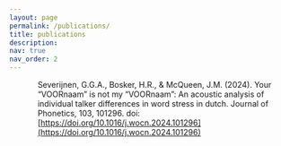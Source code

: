 ```yaml
---
layout: page
permalink: /publications/
title: publications
description:
nav: true
nav_order: 2
---
```


<!-- _pages/publications.md -->

<!-- Bibsearch Feature -->

<i class="fa-solid fa-circle"></i> <p style="margin-left:10%;"> Severĳnen, G.G.A., Bosker, H.R., & McQueen, J.M. (2024). Your “VOORnaam” is not my “VOORnaam”: An acoustic analysis of individual talker differences in word stress in dutch. Journal of Phonetics, 103, 101296. doi:[https://doi.org/10.1016/j.wocn.2024.101296](https://doi.org/10.1016/j.wocn.2024.101296)</p><br>

[<i class="fa-regular fa-file-pdf"></i> ](https://pdf.sciencedirectassets.com/272464/1-s2.0-S0095447024X00029/1-s2.0-S0095447024000020/main.pdf?X-Amz-Security-Token=IQoJb3JpZ2luX2VjECwaCXVzLWVhc3QtMSJIMEYCIQCxeA%2BQA%2FrjavBCJbgDQIzGXYuUYbyo7BSZ55%2BteAN%2BMQIhAJuo74ggI34653rOY6XQXlVIA7fHkLt0nQH%2FOHmzYKeZKrwFCKX%2F%2F%2F%2F%2F%2F%2F%2F%2F%2FwEQBRoMMDU5MDAzNTQ2ODY1Igz4s8TAP29zUB9UtE0qkAU5NxaH5eyQix%2FKVC0LYvR9pW0pSfN4zIP3NkpauHQClWSv59LYGpvmfvBKAgoMQ8IfUGUQ6Yu0P%2F37UdcWf1kCHMpxsGfsFPQY2wMc1C1lWJxvppRwJ8CrBLEV2n0s9N4G5qcuWoLXVe%2FMi0Y5Wd%2FTTYIV7WhclgKMFBffOCkOEWYdbVahBRbyD8D99NwF7CLVIpu%2F4NjtyJyv1cXBzQCaNr%2FiDz9P2JmU5j8Res%2F2r1xXyXlY7JLW3F2WFg42Z91BmzTmDhsVgEzoRuXLGVG2XSthvbj%2Fyw0c2LRSs%2FIY9CtYjFdsyaYSsMiR4LCBN7yOSQldUCa3X6qbvQM%2BEkLWzJ7rsvYxeyC8ZqregkM4JnaP6yhw0I45bVo9mpsQrXPzm9mU%2FWcGEkLeeCL8lN5cfHbccZ4EplIDlAL56rXtwaunKa44yvyxkIWE194ToKujrr0kIyZyHkCRiGNTjemkv2JyQJjGoP23fM0YGkrVgL5dp7ebrZKG9aA%2Bw%2BU8d6jVGN6AIB%2BHtQOjs4YJ%2FV%2BVyOegaE9sgib%2FY3x%2F%2Fr8wGtsJXcS91nw4rrI9jML59Hy4Ycc8BwEwdus3y%2FeTgJ7AgUyveMAKV9zh5Roc87h%2FWFKitb8z%2FgKZmvm3Lri%2BKOEMeBnTYHoQ94pZcNsNJkD5NKtgVPChqUlJ0572GDwmY%2FcrZA6Ii%2BPYKsTL7%2Blwrcc8QNZ%2FdkMfKmf39r5%2Byqco%2B2yADo09Zdif4Pp35Te%2B4fqAfVT67s8T9cS2yLeaxtejjYSVY1AUxexw3vIpOyQicrqTd034fYzVPX9y67D6RDvCNNxlHYSYisWnSFnC8vsgaH1fzg%2BKrK9ttWL7xLWwH%2Bwo6QdJxJc0PnuspMpvoDD7gJO5BjqwAeDTkWbCJvvhSe4ffRdf2AWfkSGbRV9ekXClzzsyJ5q8%2Bx65vbmzUZZXn1icxXjU04kuMiOy4WYAnhu3YFSUH6h5AH0UGt55ZFrA61InXuJ%2Fjqa7Q0D38f6mqRPqeLKuKkpGaBvYTSqSOuyi3Aopf6%2Fb2CP5AuhNnlrqVxQwoT4fzvlGyyZxNxrmTcZg7ZCoocakVGdERZL%2FpZ1hBh0j1%2BwrCZFvOh5DcMh9GwCt3Gjr&X-Amz-Algorithm=AWS4-HMAC-SHA256&X-Amz-Date=20241101T130026Z&X-Amz-SignedHeaders=host&X-Amz-Expires=300&X-Amz-Credential=ASIAQ3PHCVTYSKL4SK73%2F20241101%2Fus-east-1%2Fs3%2Faws4_request&X-Amz-Signature=6b1c352edff3e2f10d979f034417f63b87e9bcd739132b1a6d3ee64562aa63c9&hash=124c0e096d1564958fed61905c039ec63ac577949d45dc26b24b1658fb2f4a48&host=68042c943591013ac2b2430a89b270f6af2c76d8dfd086a07176afe7c76c2c61&pii=S0095447024000020&tid=spdf-dab6c220-768a-422e-8648-c217f2e92135&sid=4151a09b2731314c710ad3524e7f1d1ba1d4gxrqb&type=client&tsoh=d3d3LnNjaWVuY2VkaXJlY3QuY29t&ua=0f165f020d0451555104&rr=8dbc115b1d64babd&cc=it)



